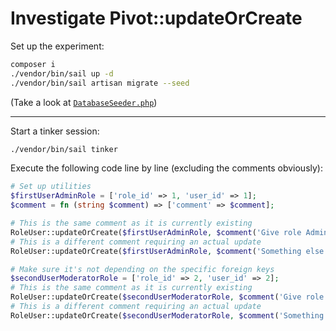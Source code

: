 # Investigate Pivot::updateOrCreate

Set up the experiment:
```sh
composer i
./vendor/bin/sail up -d
./vendor/bin/sail artisan migrate --seed
```
(Take a look at [`DatabaseSeeder.php`](database/seeders/DatabaseSeeder.php))

---

Start a tinker session:
```sh
./vendor/bin/sail tinker
```

Execute the following code line by line (excluding the comments obviously):
```php
# Set up utilities
$firstUserAdminRole = ['role_id' => 1, 'user_id' => 1];
$comment = fn (string $comment) => ['comment' => $comment];

# This is the same comment as it is currently existing
RoleUser::updateOrCreate($firstUserAdminRole, $comment('Give role Admin to user First'));
# This is a different comment requiring an actual update
RoleUser::updateOrCreate($firstUserAdminRole, $comment('Something else'));

# Make sure it's not depending on the specific foreign keys
$secondUserModeratorRole = ['role_id' => 2, 'user_id' => 2];
# This is the same comment as it is currently existing
RoleUser::updateOrCreate($secondUserModeratorRole, $comment('Give role Moderator to user Second'));
# This is a different comment requiring an actual update
RoleUser::updateOrCreate($secondUserModeratorRole, $comment('Something else'));
```
